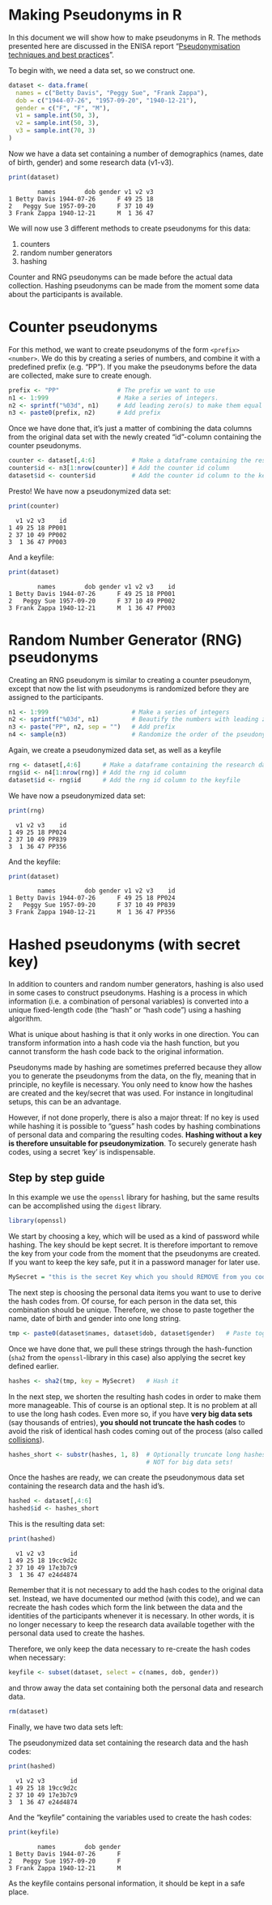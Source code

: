 Making Pseudonyms in R
================

In this document we will show how to make pseudonyms in R. The methods
presented here are discussed in the ENISA report “[Pseudonymisation
techniques and best
practices](https://www.enisa.europa.eu/publications/pseudonymisation-techniques-and-best-practices)”.

To begin with, we need a data set, so we construct one.

``` r
dataset <- data.frame(
  names = c("Betty Davis", "Peggy Sue", "Frank Zappa"),
  dob = c("1944-07-26", "1957-09-20", "1940-12-21"),
  gender = c("F", "F", "M"),
  v1 = sample.int(50, 3),
  v2 = sample.int(50, 3),
  v3 = sample.int(70, 3)
) 
```

Now we have a data set containing a number of demographics (names, date
of birth, gender) and some research data (v1-v3).

``` r
print(dataset)
```

            names        dob gender v1 v2 v3
    1 Betty Davis 1944-07-26      F 49 25 18
    2   Peggy Sue 1957-09-20      F 37 10 49
    3 Frank Zappa 1940-12-21      M  1 36 47

We will now use 3 different methods to create pseudonyms for this data:

1.  counters
2.  random number generators
3.  hashing

Counter and RNG pseudonyms can be made before the actual data
collection. Hashing pseudonyms can be made from the moment some data
about the participants is available.

# Counter pseudonyms

For this method, we want to create pseudonyms of the form
`<prefix><number>`. We do this by creating a series of numbers, and
combine it with a predefined prefix (e.g. “PP”). If you make the
pseudonyms before the data are collected, make sure to create enough.

``` r
prefix <- "PP"                # The prefix we want to use 
n1 <- 1:999                   # Make a series of integers. 
n2 <- sprintf("%03d", n1)     # Add leading zero(s) to make them equal length
n3 <- paste0(prefix, n2)      # Add prefix
```

Once we have done that, it’s just a matter of combining the data columns
from the original data set with the newly created “id”-column containing
the counter pseudonyms.

``` r
counter <- dataset[,4:6]          # Make a dataframe containing the research data
counter$id <- n3[1:nrow(counter)] # Add the counter id column
dataset$id <- counter$id          # Add the counter id column to the keyfile
```

Presto! We have now a pseudonymized data set:

``` r
print(counter)
```

      v1 v2 v3    id
    1 49 25 18 PP001
    2 37 10 49 PP002
    3  1 36 47 PP003

And a keyfile:

``` r
print(dataset)
```

            names        dob gender v1 v2 v3    id
    1 Betty Davis 1944-07-26      F 49 25 18 PP001
    2   Peggy Sue 1957-09-20      F 37 10 49 PP002
    3 Frank Zappa 1940-12-21      M  1 36 47 PP003

# Random Number Generator (RNG) pseudonyms

Creating an RNG pseudonym is similar to creating a counter pseudonym,
except that now the list with pseudonyms is randomized before they are
assigned to the participants.

``` r
n1 <- 1:999                       # Make a series of integers
n2 <- sprintf("%03d", n1)         # Beautify the numbers with leading zero
n3 <- paste("PP", n2, sep = "")   # Add prefix
n4 <- sample(n3)                  # Randomize the order of the pseudonyms
```

Again, we create a pseudonymized data set, as well as a keyfile

``` r
rng <- dataset[,4:6]      # Make a dataframe containing the research data
rng$id <- n4[1:nrow(rng)] # Add the rng id column
dataset$id <- rng$id      # Add the rng id column to the keyfile
```

We have now a pseudonymized data set:

``` r
print(rng)
```

      v1 v2 v3    id
    1 49 25 18 PP024
    2 37 10 49 PP839
    3  1 36 47 PP356

And the keyfile:

``` r
print(dataset)
```

            names        dob gender v1 v2 v3    id
    1 Betty Davis 1944-07-26      F 49 25 18 PP024
    2   Peggy Sue 1957-09-20      F 37 10 49 PP839
    3 Frank Zappa 1940-12-21      M  1 36 47 PP356

# Hashed pseudonyms (with secret key)

In addition to counters and random number generators, hashing is also
used in some cases to construct pseudonyms. Hashing is a process in
which information (i.e. a combination of personal variables) is
converted into a unique fixed-length code (the “hash” or “hash code”)
using a hashing algorithm.

What is unique about hashing is that it only works in one direction. You
can transform information into a hash code via the hash function, but
you cannot transform the hash code back to the original information.

Pseudonyms made by hashing are sometimes preferred because they allow
you to generate the pseudonyms from the data, on the fly, meaning that
in principle, no keyfile is necessary. You only need to know how the
hashes are created and the key/secret that was used. For instance in
longitudinal setups, this can be an advantage.

However, if not done properly, there is also a major threat: If no key
is used while hashing it is possible to “guess” hash codes by hashing
combinations of personal data and comparing the resulting codes.
**Hashing without a key is therefore unsuitable for pseudonymization**.
To securely generate hash codes, using a secret ‘key’ is indispensable.

## Step by step guide

In this example we use the `openssl` library for hashing, but the same
results can be accomplished using the `digest` library.

``` r
library(openssl)
```

We start by choosing a key, which will be used as a kind of password
while hashing. The key should be kept secret. It is therefore important
to remove the key from your code from the moment that the pseudonyms are
created. If you want to keep the key safe, put it in a password manager
for later use.

``` r
MySecret = "this is the secret Key which you should REMOVE from you code"
```

The next step is choosing the personal data items you want to use to
derive the hash codes from. Of course, for each person in the data set,
this combination should be unique. Therefore, we chose to paste together
the name, date of birth and gender into one long string.

``` r
tmp <- paste0(dataset$names, dataset$dob, dataset$gender)   # Paste together personal data, create a unique string
```

Once we have done that, we pull these strings through the hash-function
(`sha2` from the `openssl`-library in this case) also applying the
secret key defined earlier.

``` r
hashes <- sha2(tmp, key = MySecret)   # Hash it
```

In the next step, we shorten the resulting hash codes in order to make
them more manageable. This of course is an optional step. It is no
problem at all to use the long hash codes. Even more so, if you have
**very big data sets** (say thousands of entries), **you should not
truncate the hash codes** to avoid the risk of identical hash codes
coming out of the process (also called
[collisions](https://en.wikipedia.org/wiki/Hash_collision)).

``` r
hashes_short <- substr(hashes, 1, 8)  # Optionally truncate long hashes to something more workable. 
                                      # NOT for big data sets! 
```

Once the hashes are ready, we can create the pseudonymous data set
containing the research data and the hash id’s.

``` r
hashed <- dataset[,4:6]
hashed$id <- hashes_short
```

This is the resulting data set:

``` r
print(hashed)
```

      v1 v2 v3       id
    1 49 25 18 19cc9d2c
    2 37 10 49 17e3b7c9
    3  1 36 47 e24d4874

Remember that it is not necessary to add the hash codes to the original
data set. Instead, we have documented our method (with this code), and
we can recreate the hash codes which form the link between the data and
the identities of the participants whenever it is necessary. In other
words, it is no longer necessary to keep the research data available
together with the personal data used to create the hashes.

Therefore, we only keep the data necessary to re-create the hash codes
when necessary:

``` r
keyfile <- subset(dataset, select = c(names, dob, gender))
```

and throw away the data set containing both the personal data and
research data.

``` r
rm(dataset)
```

Finally, we have two data sets left:

The pseudonymized data set containing the research data and the hash
codes:

``` r
print(hashed)
```

      v1 v2 v3       id
    1 49 25 18 19cc9d2c
    2 37 10 49 17e3b7c9
    3  1 36 47 e24d4874

And the “keyfile” containing the variables used to create the hash
codes:

``` r
print(keyfile)
```

            names        dob gender
    1 Betty Davis 1944-07-26      F
    2   Peggy Sue 1957-09-20      F
    3 Frank Zappa 1940-12-21      M

As the keyfile contains personal information, it should be kept in a
safe place.
